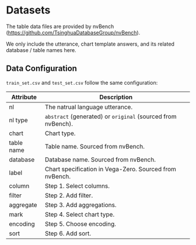 # Datasets

The table data files are provided by nvBench (https://github.com/TsinghuaDatabaseGroup/nvBench). 

We only include the utterance, chart template answers, and its related database / table names here. 

## Data Configuration

`train_set.csv` and `test_set.csv` follow the same configuration: 

| Attribute | Description |
|-----------|-------------|
| nl | The natrual language utterance.  |
| nl type | `abstract` (generated) or `original` (sourced from nvBench). |
| chart | Chart type. |
|table name| Table name. Sourced from nvBench. |
|database| Database name. Sourced from nvBench. |
|label| Chart specification in Vega-Zero. Sourced from nvBench. |
|column| Step 1. Select columns.  |
|filter| Step 2. Add filter. |
|aggregate| Step 3. Add aggregations. |
|mark| Step 4. Select chart type. |
|encoding| Step 5. Choose encoding. |
|sort| Step 6. Add sort. |